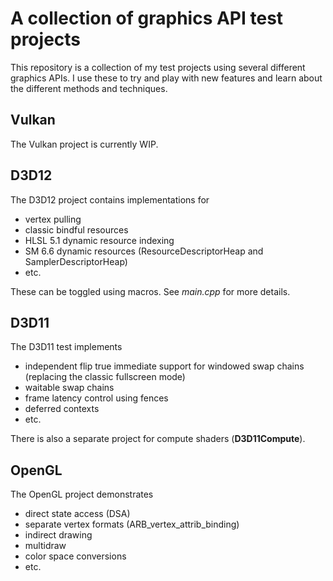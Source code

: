 # A collection of graphics API test projects

This repository is a collection of my test projects using several different graphics APIs. I use these to try and play with new features and learn about the different methods and techniques.

## Vulkan
The Vulkan project is currently WIP.

## D3D12
The D3D12 project contains implementations for
- vertex pulling
- classic bindful resources
- HLSL 5.1 dynamic resource indexing
- SM 6.6 dynamic resources (ResourceDescriptorHeap and SamplerDescriptorHeap)
- etc.

These can be toggled using macros. See *main.cpp* for more details.

## D3D11
The D3D11 test implements
- independent flip true immediate support for windowed swap chains (replacing the classic fullscreen mode)
- waitable swap chains
- frame latency control using fences
- deferred contexts
- etc.

There is also a separate project for compute shaders (**D3D11Compute**).

## OpenGL
The OpenGL project demonstrates
- direct state access (DSA)
- separate vertex formats (ARB_vertex_attrib_binding)
- indirect drawing
- multidraw
- color space conversions
- etc.
